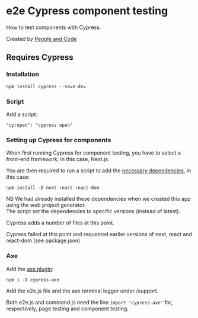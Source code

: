 # e2e Cypress component testing

How to test components with Cypress.

Created by [People and Code](https://people-and-code.com/)

## Requires Cypress

### Installation

`npm install cypress --save-dev`

### Script

Add a script:

`"cy:open": "cypress open"`

### Setting up Cypress for components

When first running Cypress for component testing, you have to select a front-end framework, in this case, Next.js.

You are then required to run a script to add the [necessary dependencies](https://docs.cypress.io/app/component-testing/get-started), in this case:

`npm install -D next react react-dom`

NB We had already installed these dependencies when we created this app using the web project generator.  
The script set the dependencies to specific versions (instead of latest).

Cypress adds a number of files at this point.

Cypress failed at this point and requested earlier versions of next, react and react-dom (see package.json)

### Axe

Add the [axe plugin](https://www.npmjs.com/package/cypress-axe):

`npm i -D cypress-axe`

Add the e2e.js file and the axe terminal logger under /support.

Both e2e.js and command.js need the line `import 'cypress-axe'` for, respectively, page testing and component testing.
